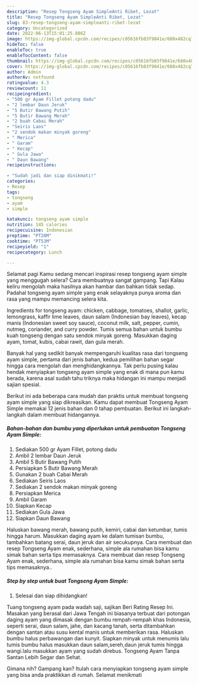 ```yaml
---
description: "Resep Tongseng Ayam SimpleAnti Ribet, Lezat"
title: "Resep Tongseng Ayam SimpleAnti Ribet, Lezat"
slug: 83-resep-tongseng-ayam-simpleanti-ribet-lezat
category: Uncategorized
date: 2022-06-13T15:01:25.886Z
image: https://img-global.cpcdn.com/recipes/c05616fb03f9841e/680x482cq70/tongseng-ayam-simple-foto-resep-utama.jpg
hideToc: false
enableToc: true
enableTocContent: false
thumbnail: https://img-global.cpcdn.com/recipes/c05616fb03f9841e/680x482cq70/tongseng-ayam-simple-foto-resep-utama.jpg
cover: https://img-global.cpcdn.com/recipes/c05616fb03f9841e/680x482cq70/tongseng-ayam-simple-foto-resep-utama.jpg
author: Admin
authorAv: notfound
ratingvalue: 4.3
reviewcount: 11
recipeingredient:
- "500 gr Ayam Fillet potong dadu"
- "2 lembar Daun Jeruk"
- "5 Butir Bawang Putih"
- "5 Butir Bawang Merah"
- "2 buah Cabai Merah"
- "Seiris Laos"
- "2 sendok makan minyak goreng"
- " Merica"
- " Garam"
- " Kecap"
- " Gula Jawa"
- " Daun Bawang"
recipeinstructions:

- "Sudah jadi dan siap dinikmati!"
categories:
- Resep
tags:
- tongseng
- ayam
- simple

katakunci: tongseng ayam simple 
nutrition: 145 calories
recipecuisine: Indonesian
preptime: "PT20M"
cooktime: "PT53M"
recipeyield: "1"
recipecategory: Lunch

---
```



Selamat pagi Kamu sedang mencari inspirasi resep tongseng ayam simple yang menggugah selera? Cara membuatnya sangat gampang. Tapi Kalau keliru mengolah maka hasilnya akan hambar dan bahkan tidak sedap. Padahal tongseng ayam simple yang enak selayaknya punya aroma dan rasa yang mampu memancing selera kita.


Ingredients for tongseng ayam: chicken, cabbage, tomatoes, shallot, garlic, lemongrass, kaffir lime leaves, daun salam (Indonesian bay leaves), kecap manis (Indonesian sweet soy sauce), coconut milk, salt, pepper, cumin, nutmeg, coriander, and curry powder. Tumis semua bahan untuk bumbu kuah tongseng dengan satu sendok minyak goreng. Masukkan daging ayam, tomat, kubis, cabai rawit, dan gula merah.

Banyak hal yang sedikit banyak mempengaruhi kualitas rasa dari tongseng ayam simple, pertama dari jenis bahan, kedua pemilihan bahan segar hingga cara mengolah dan menghidangkannya. Tak perlu pusing kalau hendak menyiapkan tongseng ayam simple yang enak di mana pun kamu berada, karena asal sudah tahu triknya maka hidangan ini mampu menjadi sajian spesial.


Berikut ini ada beberapa cara mudah dan praktis untuk membuat tongseng ayam simple yang siap dikreasikan. Kamu dapat membuat Tongseng Ayam Simple memakai 12 jenis bahan dan 0 tahap pembuatan. Berikut ini langkah-langkah dalam membuat hidangannya.

<!--inarticleads1-->

##### Bahan-bahan dan bumbu yang diperlukan untuk pembuatan Tongseng Ayam Simple:

1. Sediakan 500 gr Ayam Fillet, potong dadu
1. Ambil 2 lembar Daun Jeruk
1. Ambil 5 Butir Bawang Putih
1. Persiapkan 5 Butir Bawang Merah
1. Gunakan 2 buah Cabai Merah
1. Sediakan Seiris Laos
1. Sediakan 2 sendok makan minyak goreng
1. Persiapkan  Merica
1. Ambil  Garam
1. Siapkan  Kecap
1. Sediakan  Gula Jawa
1. Siapkan  Daun Bawang


Haluskan bawang merah, bawang putih, kemiri, cabai dan ketumbar, tumis hingga harum. Masukkan daging ayam ke dalam tumisan bumbu, tambahkan batang serai, daun jeruk dan air secukupnya. Cara membuat dan resep Tongseng Ayam enak, sederhana, simple ala rumahan bisa kamu simak bahan serta tips memasaknya. Cara membuat dan resep Tongseng Ayam enak, sederhana, simple ala rumahan bisa kamu simak bahan serta tips memasaknya.. 

<!--inarticleads2-->

##### Step by step untuk buat Tongseng Ayam Simple:


1. Selesai dan siap dihidangkan!

Tuang tongseng ayam pada wadah saji, sajikan Beri Rating Resep Ini. Masakan yang berasal dari Jawa Tengah ini biasanya terbuat dari potongan daging ayam yang dimasak dengan bumbu rempah-rempah khas Indonesia, seperti serai, daun salam, jahe, dan kacang tanah, serta ditambahkan dengan santan atau susu kental manis untuk memberikan rasa. Haluskan bumbu halus perbawangan dan kunyit. Siapkan minyak untuk menumis lalu tumis bumbu halus masukkan daun salam,sereh,daun jeruk tumis hingga wangi.lalu masukkan ayam yang sudah direbus. Tongseng Ayam Tanpa Santan Lebih Segar dan Sehat. 

Gimana nih? Gampang kan? Itulah cara menyiapkan tongseng ayam simple yang bisa anda praktikkan di rumah. Selamat menikmati
